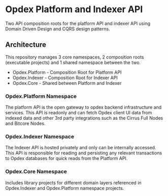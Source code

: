 # Opdex Platform and Indexer API

Two API composition roots for the platform API and indexer API using Domain Driven Design and CQRS design patterns.

## Architecture

This repository manages 3 core namespaces, 2 composition roots (executable projects) and 1 shared namespace between the two. 

- Opdex.Platform - Composition Root for Platform API
- Opdex.Indexer - Composition Root for Indexer API
- Opdex.Core - Shared between Platform and Indexer

### Opdex.Platform Namespace

The platform API is the open gateway to opdex backend infrastructure and services. This API is readonly and can fetch Opdex client UI data from indexed data and other 3rd party integrations such as the Cirrus Full Nodes and Bitcore Nodes.

### Opdex.Indexer Namespace

The Indexer API is hosted privately and only can be internally accessed. This API is responsible for reading and persisting any relevant transactions to Opdex databases for quick reads from the Platform API.

### Opdex.Core Namespace

Includes library projects for different domain layers referenced in Opdex.Indexer and Opdex.Platform namespace projects.
